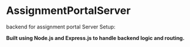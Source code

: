 # AssignmentPortalServer
backend for assignment portal
Server Setup:

<b>Built using Node.js and Express.js to handle backend logic and routing.</b>
